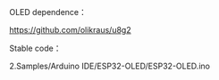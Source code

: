 OLED dependence：

https://github.com/olikraus/u8g2

Stable code：

2.Samples/Arduino IDE/ESP32-OLED/ESP32-OLED.ino
